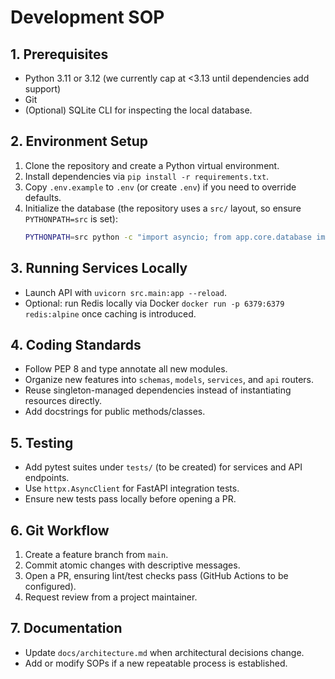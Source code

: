 # Development SOP

## 1. Prerequisites
- Python 3.11 or 3.12 (we currently cap at <3.13 until dependencies add support)
- Git
- (Optional) SQLite CLI for inspecting the local database.

## 2. Environment Setup
1. Clone the repository and create a Python virtual environment.
2. Install dependencies via `pip install -r requirements.txt`.
3. Copy `.env.example` to `.env` (or create `.env`) if you need to override defaults.
4. Initialize the database (the repository uses a `src/` layout, so ensure `PYTHONPATH=src` is set):
   ```bash
   PYTHONPATH=src python -c "import asyncio; from app.core.database import init_models; asyncio.run(init_models())"
   ```

## 3. Running Services Locally
- Launch API with `uvicorn src.main:app --reload`.
- Optional: run Redis locally via Docker `docker run -p 6379:6379 redis:alpine` once caching is introduced.

## 4. Coding Standards
- Follow PEP 8 and type annotate all new modules.
- Organize new features into `schemas`, `models`, `services`, and `api` routers.
- Reuse singleton-managed dependencies instead of instantiating resources directly.
- Add docstrings for public methods/classes.

## 5. Testing
- Add pytest suites under `tests/` (to be created) for services and API endpoints.
- Use `httpx.AsyncClient` for FastAPI integration tests.
- Ensure new tests pass locally before opening a PR.

## 6. Git Workflow
1. Create a feature branch from `main`.
2. Commit atomic changes with descriptive messages.
3. Open a PR, ensuring lint/test checks pass (GitHub Actions to be configured).
4. Request review from a project maintainer.

## 7. Documentation
- Update `docs/architecture.md` when architectural decisions change.
- Add or modify SOPs if a new repeatable process is established.
